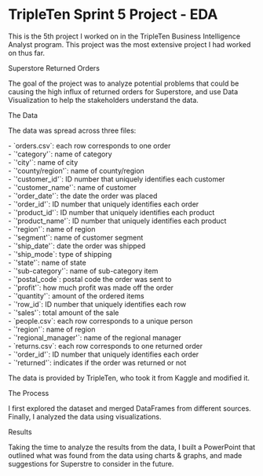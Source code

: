 # TripleTen Sprint 5 Project \- EDA

This is the 5th project I worked on in the TripleTen Business Intelligence Analyst program. This project was the most extensive project I had worked on thus far.

Superstore Returned Orders

The goal of the project was to analyze potential problems that could be causing the high influx of returned orders for Superstore, and use Data Visualization to help the stakeholders understand the data.

The Data

The data was spread across three files:

\- \`orders.csv\`: each row corresponds to one order  
    \- \`'category'\`: name of category  
    \- \`'city'\`: name of city  
    \- \`'county/region'\`: name of county/region  
    \- \`'customer\_id'\`: ID number that uniquely identifies each customer  
    \- \`'customer\_name'\`: name of customer  
    \- \`'order\_date'\`: the date the order was placed  
    \- \`'order\_id'\`: ID number that uniquely identifies each order  
    \- \`'product\_id'\`: ID number that uniquely identifies each product  
    \- \`'product\_name'\`: ID number that uniquely identifies each product  
    \- \`'region'\`: name of region  
    \- \`'segment'\`: name of customer segment  
    \- \`'ship\_date'\`: date the order was shipped  
    \- \`'ship\_mode\`: type of shipping  
    \- \`'state'\`: name of state  
    \- \`'sub-category'\`: name of sub-category item  
    \- \`'postal\_code\`: postal code the order was sent to  
    \- \`'profit'\`: how much profit was made off the order  
    \- \`'quantity'\`: amount of the ordered items  
    \- \`'row\_id\`: ID number that uniquely identifies each row  
    \- \`'sales'\`: total amount of the sale  
\- \`people.csv\`: each row corresponds to a unique person  
    \- \`'region'\`: name of region  
    \- \`'regional\_manager'\`: name of the regional manager  
\- \`returns.csv\`: each row corresponds to one returned order  
    \- \`'order\_id'\`: ID number that uniquely identifies each order  
    \- \`'returned'\`: indicates if the order was returned or not

The data is provided by TripleTen, who took it from Kaggle and modified it.

The Process

I first explored the dataset and merged DataFrames from different sources. Finally, I analyzed the data using visualizations.

Results

Taking the time to analyze the results from the data, I built a PowerPoint that outlined what was found from the data using charts & graphs, and made suggestions for Superstre to consider in the future.  
